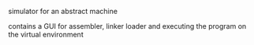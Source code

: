 simulator for an abstract machine

contains a GUI for assembler, linker loader and executing the program
on the virtual environment
